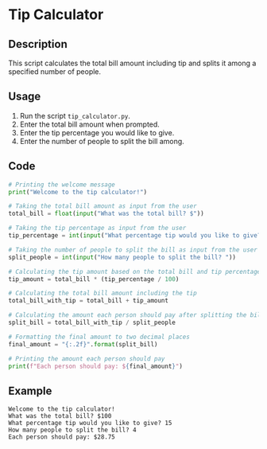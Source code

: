 # Tip Calculator

## Description

This script calculates the total bill amount including tip and splits it among a specified number of people.

## Usage

1. Run the script `tip_calculator.py`.
2. Enter the total bill amount when prompted.
3. Enter the tip percentage you would like to give.
4. Enter the number of people to split the bill among.

## Code

```python
# Printing the welcome message
print("Welcome to the tip calculator!")

# Taking the total bill amount as input from the user
total_bill = float(input("What was the total bill? $"))  

# Taking the tip percentage as input from the user
tip_percentage = int(input("What percentage tip would you like to give? "))  

# Taking the number of people to split the bill as input from the user
split_people = int(input("How many people to split the bill? "))  

# Calculating the tip amount based on the total bill and tip percentage
tip_amount = total_bill * (tip_percentage / 100)

# Calculating the total bill amount including the tip
total_bill_with_tip = total_bill + tip_amount

# Calculating the amount each person should pay after splitting the bill
split_bill = total_bill_with_tip / split_people

# Formatting the final amount to two decimal places
final_amount = "{:.2f}".format(split_bill)

# Printing the amount each person should pay
print(f"Each person should pay: ${final_amount}")
```
## Example

```
Welcome to the tip calculator!
What was the total bill? $100
What percentage tip would you like to give? 15
How many people to split the bill? 4
Each person should pay: $28.75
```
